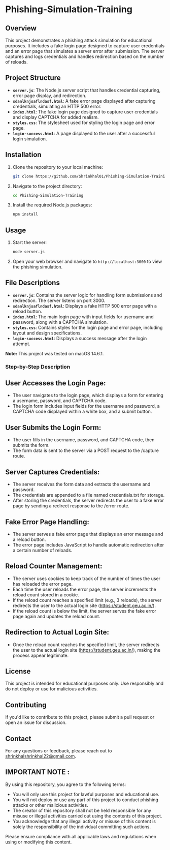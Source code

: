 # Phishing-Simulation-Training

## Overview

This project demonstrates a phishing attack simulation for educational purposes. It includes a fake login page designed to capture user credentials and an error page that simulates a server error after submission. The server captures and logs credentials and handles redirection based on the number of reloads.

## Project Structure

- **`server.js`**: The Node.js server script that handles credential capturing, error page display, and redirection.
- **`sdanlknjsaflndasf.html`**: A fake error page displayed after capturing credentials, simulating an HTTP 500 error.
- **`index.html`**: The fake login page designed to capture user credentials and display CAPTCHA for added realism.
- **`styles.css`**: The stylesheet used for styling the login page and error page.
- **`login-success.html`**: A page displayed to the user after a successful login simulation.

## Installation

1. Clone the repository to your local machine:
    ```bash
    git clone https://github.com/Shrinkhal01/Phishing-Simulation-Training.git
    ```
2. Navigate to the project directory:
    ```bash
    cd Phishing-Simulation-Training
    ```
3. Install the required Node.js packages:
    ```bash
    npm install
    ```

## Usage

1. Start the server:
    ```bash
    node server.js
    ```
2. Open your web browser and navigate to `http://localhost:3000` to view the phishing simulation.

## File Descriptions

- **`server.js`**: Contains the server logic for handling form submissions and redirection. The server listens on port 3000.
- **`sdanlknjsaflndasf.html`**: Displays a fake HTTP 500 error page with a reload button.
- **`index.html`**: The main login page with input fields for username and password, along with a CAPTCHA simulation.
- **`styles.css`**: Contains styles for the login page and error page, including layout and design specifications.
- **`login-success.html`**: Displays a success message after the login attempt.



**Note:** This project was tested on macOS 14.6.1.

### Step-by-Step Description
## User Accesses the Login Page:

- The user navigates to the login page, which displays a form for entering a username, password, and CAPTCHA code.
- The login form includes input fields for the username and password, a CAPTCHA code displayed within a white box, and a submit button.


## User Submits the Login Form:

- The user fills in the username, password, and CAPTCHA code, then submits the form.
- The form data is sent to the server via a POST request to the /capture route.


## Server Captures Credentials:

- The server receives the form data and extracts the username and password.
- The credentials are appended to a file named credentials.txt for storage.
- After storing the credentials, the server redirects the user to a fake error page by sending a redirect response to the /error route.


## Fake Error Page Handling:

- The server serves a fake error page that displays an error message and a reload button.
- The error page includes JavaScript to handle automatic redirection after a certain number of reloads.


## Reload Counter Management:

- The server uses cookies to keep track of the number of times the user has reloaded the error page.
- Each time the user reloads the error page, the server increments the reload count stored in a cookie.
- If the reload count reaches a specified limit (e.g., 3 reloads), the server redirects the user to the actual login site (https://student.geu.ac.in/).
- If the reload count is below the limit, the server serves the fake error page again and updates the reload count.


## Redirection to Actual Login Site:

- Once the reload count reaches the specified limit, the server redirects the user to the actual login site (https://student.geu.ac.in/), making the process appear legitimate.

## License

This project is intended for educational purposes only. Use responsibly and do not deploy or use for malicious activities.

## Contributing

If you'd like to contribute to this project, please submit a pull request or open an issue for discussion.

## Contact

For any questions or feedback, please reach out to [shrinkhalshrinkhal22@gmail.com](mailto:shrinkhalshrinkhal22@gmail.com).

## IMPORTANT NOTE :

By using this repository, you agree to the following terms:

- You will only use this project for lawful purposes and educational use.
- You will not deploy or use any part of this project to conduct phishing attacks or other malicious activities.
- The creator of this repository shall not be held responsible for any misuse or illegal activities carried out using the contents of this project.
- You acknowledge that any illegal activity or misuse of this content is solely the responsibility of the individual committing such actions.

Please ensure compliance with all applicable laws and regulations when using or modifying this content.

